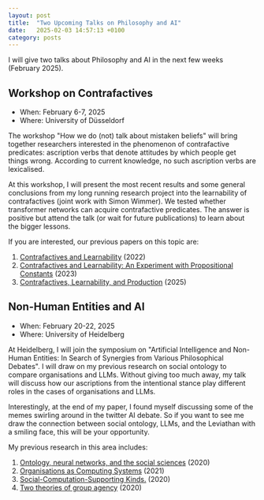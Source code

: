 ```yaml
---
layout: post
title:  "Two Upcoming Talks on Philosophy and AI"
date:   2025-02-03 14:57:13 +0100
category: posts
---
```


I will give two talks about Philosophy and AI in the next few weeks (February 2025).

## Workshop on Contrafactives

- When: February 6-7, 2025
- Where: University of Düsseldorf

The workshop "How we do (not) talk about mistaken beliefs" will bring
together researchers interested in the phenomenon of contrafactive
predicates: ascription verbs that denote attitudes by which people get
things wrong. According to current knowledge, no such ascription verbs
are lexicalised.

At this workshop, I will present the most recent results and some
general conclusions from my long running research project into the
learnability of contrafactives (joint work with Simon Wimmer). We
tested whether transformer networks can acquire contrafactive
predicates. The answer is positive but attend the talk (or wait for
future publications) to learn about the bigger lessons.

If you are interested, our previous papers on this topic are:
1. [Contrafactives and Learnability](https://philpapers.org/rec/STRCAL-6) (2022)
2. [Contrafactives and Learnability: An Experiment with Propositional Constants](https://philpapers.org/rec/STRCAL-7) (2023)
3. [Contrafactives, Learnability, and Production](https://philpapers.org/rec/STRCLA-3) (2025)


## Non-Human Entities and AI

- When:  February 20-22, 2025
- Where: University of Heidelberg

At Heidelberg, I will join the symposium on "Artificial Intelligence
and Non-Human Entities: In Search of Synergies from Various
Philosophical Debates". I will draw on my previous research on social
ontology to compare organisations and LLMs. Without giving too much
away, my talk will discuss how our ascriptions from the intentional
stance play different roles in the cases of  organisations and LLMs.

Interestingly, at the end of my paper, I found myself discussing some
of the memes swirling around in the twitter AI debate. So if you want
to see me draw the connection between social ontology, LLMs, and the
Leviathan with a smiling face, this will be your opportunity.

My previous research in this area includes:
1. [Ontology, neural networks, and the social sciences](https://philpapers.org/rec/STRONN) (2020)
2. [Organisations as Computing Systems](https://philpapers.org/rec/STROAC-2) (2021)
3. [Social-Computation-Supporting Kinds.](https://philpapers.org/rec/STRSK) (2020)
4. [Two theories of group agency](https://philpapers.org/rec/STRTTO-16) (2020)
